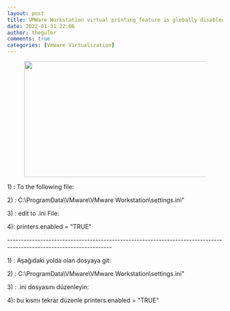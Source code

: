 ```yaml
---
layout: post
title: VMWare Workstation virtual printing feature is globally disabled error
date: 2022-01-31 22:06
author: theguler
comments: true
categories: [Vmware Virtualization]
---
```

<!-- wp:image {"id":1222,"width":482,"height":271,"sizeSlug":"large","linkDestination":"none"} -->
<figure class="wp-block-image size-large is-resized"><img src="https://theguler.wordpress.com/wp-content/uploads/2022/01/logo-vmware.webp?w=800" alt="" class="wp-image-1222" width="482" height="271" /></figure>
<!-- /wp:image -->

<!-- wp:paragraph -->
<p>1) : To the following file:</p>
<!-- /wp:paragraph -->

<!-- wp:paragraph -->
<p>2) : C:\ProgramData\VMware\VMware Workstation\settings.ini"</p>
<!-- /wp:paragraph -->

<!-- wp:paragraph -->
<p>3) : edit to .ini File:</p>
<!-- /wp:paragraph -->

<!-- wp:paragraph -->
<p>4): printers.enabled = "TRUE"</p>
<!-- /wp:paragraph -->

<!-- wp:paragraph -->
<p>--------------------------------------------------------------------------------------------------------------------</p>
<!-- /wp:paragraph -->

<!-- wp:paragraph -->
<p>1) : Aşağıdaki yolda olan dosyaya git:</p>
<!-- /wp:paragraph -->

<!-- wp:paragraph -->
<p>2) : C:\ProgramData\VMware\VMware Workstation\settings.ini"</p>
<!-- /wp:paragraph -->

<!-- wp:paragraph -->
<p>3) : .ini dosyasını düzenleyin:</p>
<!-- /wp:paragraph -->

<!-- wp:paragraph -->
<p>4): bu kısmı tekrar düzenle printers.enabled = "TRUE"</p>
<!-- /wp:paragraph -->

<!-- wp:paragraph -->
<p></p>
<!-- /wp:paragraph -->
